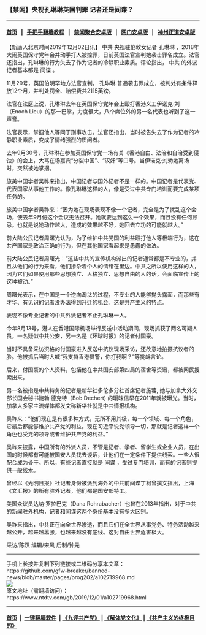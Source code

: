 ### 【禁闻】央视孔琳琳英国判罪 记者还是间谍？
------------------------

#### [首页](https://github.com/gfw-breaker/banned-news/blob/master/README.md) &nbsp;&nbsp;|&nbsp;&nbsp; [手把手翻墙教程](https://github.com/gfw-breaker/guides/wiki) &nbsp;&nbsp;|&nbsp;&nbsp; [禁闻聚合安卓版](https://github.com/gfw-breaker/bn-android) &nbsp;&nbsp;|&nbsp;&nbsp; [网门安卓版](https://github.com/oGate2/oGate) &nbsp;&nbsp;|&nbsp;&nbsp; [神州正道安卓版](https://github.com/SzzdOgate/update) 



<div><div class="post_content" itemprop="articleBody">
 <p>
  【新唐人北京时间2019年12月02日讯】
  <ok href="https://www.ntdtv.com/gb/中共.htm">
   中共
  </ok>
  央视驻伦敦女记者
  <ok href="https://www.ntdtv.com/gb/孔琳琳.htm">
   孔琳琳
  </ok>
  ，2018年大闹英国保守党年会并动手打人被控罪，日前英国法官宣判她袭击罪名成立。法官还指出，孔琳琳的行为失去了作为记者的冷静职业素质。评论指出，
  <ok href="https://www.ntdtv.com/gb/中共.htm">
   中共
  </ok>
  的外派记者基本都是
  <ok href="https://www.ntdtv.com/gb/间谍.htm">
   间谍
  </ok>
  。
 </p>
 <p>
  11月29号，英国伯明罕地方法官宣判，
  <ok href="https://www.ntdtv.com/gb/孔琳琳.htm">
   孔琳琳
  </ok>
  普通袭击罪成立，被判处有条件释放12个月，并判处罚金、赔偿费共2115英镑。
 </p>
 <p>
  法官在法庭上说，孔琳琳去年在英国保守党年会上殴打香港义工伊诺克‧刘（Enoch Lieu）的那一巴掌，力度很大，八个席位外的另一名代表也听到了这一声音。
 </p>
 <p>
  法官表示，掌掴他人等同于刑事攻击。法官还指出，当时被告失去了作为记者的冷静职业素质，变成了情绪强烈的质问者。
 </p>
 <p>
  去年9月30号，孔琳琳在参加英国保守党一场有关《香港自由、法治和自治受到侵蚀》的会上，大骂在场嘉宾“分裂中国”、“汉奸”等口号。当伊诺克‧刘劝她离场时，突然被她掌掴。
 </p>
 <p>
  旅美中国学者吴祚来指出，中国记者与国外记者不是一样的。中国记者是代表党、代表国家从事他工作的。像孔琳琳这样的人，像是受过中共专门培训而要完成某项任务的。
 </p>
 <p>
  旅美中国学者吴祚来：“因为她在现场表现不像一个记者，完全是为了扰乱这个会场，使去年9月份这个会议无法召开。她就要达到这么一个效果，而且没有任何顾忌。也就是说她动作越大，造成的效果越不好，她回去立功的可能就越大。”
 </p>
 <p>
  前大陆公民记者周曙光认为，为了维护中共党国的利益殴打他人等极端行为，这在共产国家是政治正确的行为，但在其他国家看起来是愚蠢的做法。
 </p>
 <p>
  前大陆公民记者周曙光：“这些中共的宣传机构派出的记者通常都是不专业的，并且从他们的行为来看，他们掺杂着个人的情绪在里边。中共之所以使用这样的人，因为它们如果使用那些思想独立、人格独立、思想自由的人的话，会面临宣传上的这种被动。”
 </p>
 <p>
  周曙光表示，在中国是一个逆向淘汰的过程，不专业的人能够抛头露面，而那些有才华、有见识的记者没办法得到升迁的机会。这是共产主义的特点。
 </p>
 <p>
  表现不像专业记者的中共外派记者不止孔琳琳一人。
 </p>
 <p>
  今年8月13号，港人在香港国际机场举行反送中活动期间，现场抓获了两名可疑人员，一名疑似中共公安，另一名是《环球时报》的记者付国豪。
 </p>
 <p>
  当时不具备采访资格的付国豪进入反送中抗议现场采访，还故意地拍摄抗议者的脸。他被抓后当时大喊“我支持香港员警，你打我啊？”等挑衅言论。
 </p>
 <p>
  后来，付国豪的个人资料，包括他在中共国安部第四局的宿舍等资讯，都被网民搜索出来。
 </p>
 <p>
  另一名被指是中共特务的记者是新华社多伦多分社首席记者施蓉, 她与加拿大外交部长国会秘书鲍勃‧德克特（Bob Dechert) 的暧昧信早在2011年就被曝光。当时，加拿大多家主流媒体都发文称新华社就是中共情报机构。
 </p>
 <p>
  吴祚来：“他们现在是有很多种方式，无所不用其极，每一个领域、每一个角色，它最后都能够维护共产党的利益。现在习近平说党领导一切，那就是记者这样一个角色也受党的领导或者维护共产党的利益。”
 </p>
 <p>
  吴祚来披露，中国所有的外派人员，不管是记者、学者、留学生或企业人员，在出国的时候都有可能被国安人员找去谈话，让他们在一定条件下提供线索。一些人很配合成为骨干。所以，有些记者直接就是
  <ok href="https://www.ntdtv.com/gb/间谍.htm">
   间谍
  </ok>
  ，受过专门培训，而有的记者则提供一般线索。
 </p>
 <p>
  曾经以《光明日报》社记者身份被派到海外的中共前间谍丁柯曾撰文指出，上海《文汇报》的所有驻外记者，他们都是国安部特工。
 </p>
 <p>
  美国众议员达纳·罗拉巴克（Dana Rohrabacher）也曾在2013年指出，对于中共的新闻驻外机构，记者和间谍这两个身份基本没有多大区别。
 </p>
 <p>
  吴祚来指出，中共正在向全世界渗透，而且它们在全世界从事党务、特务活动越来越公开，越来越嚣张，也越来越没有底线。这对自由世界危害极大。
 </p>
 <p>
  采访/陈汉 编辑/宋风 后制/钟元
 </p>
 <div class="single_ad">
 </div>
</div>
</div>
<hr/>
手机上长按并复制下列链接或二维码分享本文章：<br/>
https://github.com/gfw-breaker/banned-news/blob/master/pages/prog202/a102719968.md <br/>
<a href='https://github.com/gfw-breaker/banned-news/blob/master/pages/prog202/a102719968.md'><img src='https://github.com/gfw-breaker/banned-news/blob/master/pages/prog202/a102719968.md.png'/></a> <br/>
原文地址（需翻墙访问）：https://www.ntdtv.com/gb/2019/12/01/a102719968.html


------------------------
#### [首页](https://github.com/gfw-breaker/banned-news/blob/master/README.md) &nbsp;|&nbsp; [一键翻墙软件](https://github.com/gfw-breaker/nogfw/blob/master/README.md) &nbsp;| [《九评共产党》](https://github.com/gfw-breaker/9ping.md/blob/master/README.md#九评之一评共产党是什么) | [《解体党文化》](https://github.com/gfw-breaker/jtdwh.md/blob/master/README.md) | [《共产主义的终极目的》](https://github.com/gfw-breaker/gczydzjmd.md/blob/master/README.md)


<img src='http://gfw-breaker.win/banned-news/pages/prog202/a102719968.md' width='0px' height='0px'/>